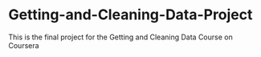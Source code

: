 # Getting-and-Cleaning-Data-Project
This is the final project for the Getting and Cleaning Data Course on Coursera
